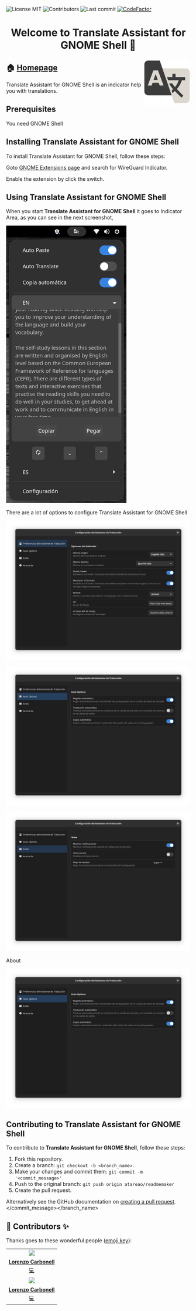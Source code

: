 
<!-- start project-info -->
<!--
project_title: Translate assistant
github_project: https://github.com/atareao/translate-assistant
license: MIT
icon: /datos/Sync/Programacion/gnome-shell/translate-assistant@atareao.es/icons/translate-assistant-icon.svg
homepage: https://www.atareao.es/aplicacion/translate-assistant
license-badge: True
contributors-badge: True
lastcommit-badge: True
codefactor-badge: True
--->

<!-- end project-info -->

<!-- start badges -->

![License MIT](https://img.shields.io/badge/license-MIT-green)
![Contributors](https://img.shields.io/github/contributors-anon/atareao/translate-assistant)
![Last commit](https://img.shields.io/github/last-commit/atareao/translate-assistant)
[![CodeFactor](https://www.codefactor.io/repository/github/atareao/translate-assistant/badge/master)](https://www.codefactor.io/repository/github/atareao/translate-assistant/overview/master)
<!-- end badges -->

<!-- start description -->
<h1 align="center">Welcome to <span id="project_title">Translate Assistant for GNOME Shell</span> 👋</h1>
<p>
<a href="https://www.atareao.es/aplicacion/translate-assistant" id="homepage" rel="nofollow">
<img align="right" height="128" id="icon" src="icons/translate-assistant-icon.svg" width="128"/>
</a>
</p>
<h2>🏠 <a href="https://www.atareao.es/aplicacion/translate-assistant" id="homepage">Homepage</a></h2>
<p><span id="project_title">Translate Assistant for GNOME Shell</span> is an indicator help you with translations.</p>

<!-- end description -->

<!-- start prerequisites -->
## Prerequisites

You need GNOME Shell
<!-- end prerequisites -->

<!-- start installing -->
## Installing <span id="project_title">Translate Assistant for GNOME Shell</span>

To install <span id="project_title">Translate Assistant for GNOME Shell</span>, follow these steps:

Goto [GNOME Extensions page](https://extensions.gnome.org/) and search for WireGuard Indicator.

Enable the extension by click the switch.

<!-- end installing -->

<!-- start using -->
## Using <span id="project_title">Translate Assistant for GNOME Shell</span>

When you start **<span id="project_title">Translate Assistant for GNOME Shell</span>** it goes to Indicator Area, as you can see in the next screenshot,

![Translate Assistant for GNOME Shell](./screenshots/screenshot-1.png)

There are a lot of options to configure <span id="project_title">Translate Assistant for GNOME Shell</span>

![Translate Assistant for GNOME Shell](./screenshots/screenshot-2.png)

![Translate Assistant for GNOME Shell](./screenshots/screenshot-3.png)

![Translate Assistant for GNOME Shell](./screenshots/screenshot-4.png)

About

![Translate Assistant for GNOME Shell](./screenshots/screenshot-3.png)
<!-- end using -->

<!-- start contributing -->
## Contributing to <span id="project_title">Translate Assistant for GNOME Shell</span>

To contribute to **<span id="project_title">Translate Assistant for GNOME Shell</span>**, follow these steps:

1. Fork this repository.
2. Create a branch: `git checkout -b <branch_name>`.
3. Make your changes and commit them: `git commit -m '<commit_message>'`
4. Push to the original branch: `git push origin atareao/readmemaker`
5. Create the pull request.

Alternatively see the GitHub documentation on [creating a pull request](https://help.github.com/en/github/collaborating-with-issues-and-pull-requests/creating-a-pull-request).
</commit_message></branch_name>

<!-- end contributing -->

<!-- start contributors -->
## 👤 Contributors ✨

Thanks goes to these wonderful people ([emoji key](https://allcontributors.org/docs/en/emoji-key)):



<!-- end contributors -->

<!-- start table-contributors -->

<table id="contributors">
    <tr id="info_avatar">
        <td id="daPhipz" align="center">
            <a href="https://github.com/daPhipz">
                <img src="https://avatars3.githubusercontent.com/u/30795174?v=4" width="100px"/>
            </a>
        </td>
    </tr>
    <tr id="info_name">
        <td id="daPhipz" align="center">
            <a href="https://github.com/daPhipz">
                <strong>Lorenzo Carbonell</strong>
            </a>
        </td>
    </tr>
    <tr id="info_commit">
        <td id="daPhipz" align="center">
            <a href="/commits?author=daPhipz">
                <span id="role">💻</span>
            </a>
        </td>
    </tr>
    <tr id="info_avatar">
        <td id="atareao" align="center">
            <a href="https://github.com/atareao">
                <img src="https://avatars3.githubusercontent.com/u/298055?v=4" width="100px"/>
            </a>
        </td>
    </tr>
    <tr id="info_name">
        <td id="atareao" align="center">
            <a href="https://github.com/atareao">
                <strong>Lorenzo Carbonell</strong>
            </a>
        </td>
    </tr>
    <tr id="info_commit">
        <td id="atareao" align="center">
            <a href="/commits?author=atareao">
                <span id="role">💻</span>
            </a>
        </td>
    </tr>
</table>
<!-- end table-contributors -->
